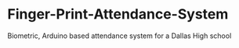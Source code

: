 # Finger-Print-Attendance-System
Biometric, Arduino based attendance system for a Dallas High school
